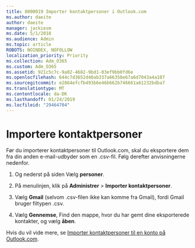 ```yaml
---
title: 8000019 Importer kontaktpersoner i Outlook.com
ms.author: daeite
author: daeite
manager: jackiesm
ms.date: 5/1/2018
ms.audience: Admin
ms.topic: article
ROBOTS: NOINDEX, NOFOLLOW
localization_priority: Priority
ms.collection: Adm_O365
ms.custom: Adm_O365
ms.assetid: 921c5c7c-9a02-4682-9bd1-03ef9bb0fd6e
ms.openlocfilehash: 644c7d3652d40ab337a66358e67a6d7043a4a107
ms.sourcegitcommit: e2864efcfb493b6e46b662b746661a61232bdba7
ms.translationtype: MT
ms.contentlocale: da-DK
ms.lasthandoff: 01/24/2019
ms.locfileid: "29464704"
---
```

# <a name="import-contacts"></a>Importere kontaktpersoner

Før du importerer kontaktpersoner til Outlook.com, skal du eksportere dem fra din anden e-mail-udbyder som en .csv-fil. Følg derefter anvisningerne nedenfor.
  
1. Og nederst på siden Vælg **personer**. 
    
2. På menulinjen, klik på **Administrer** \> **Importer kontaktpersoner**. 
    
3. Vælg **Gmail** (selvom .csv-filen ikke kan komme fra Gmail), fordi Gmail bruger filtypen .csv. 
    
4. Vælg **Gennemse**, Find den mappe, hvor du har gemt dine eksporterede kontakter, og vælg **åben**. 
    
Hvis du vil vide mere, se [Importer kontaktpersoner til en konto på Outlook.com](https://go.microsoft.com/fwlink/p/?linkid=873136).
  

